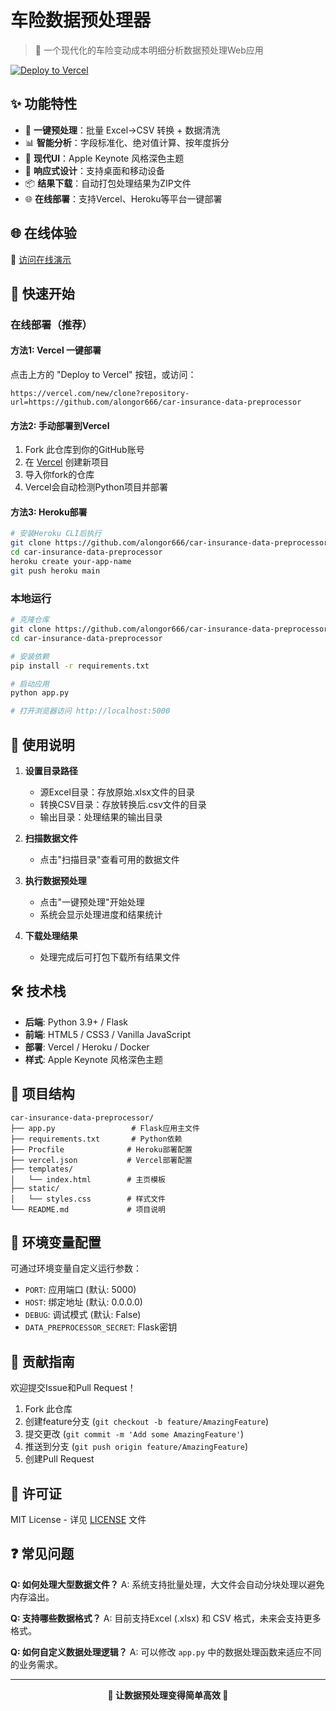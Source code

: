 # 车险数据预处理器

> 🚗 一个现代化的车险变动成本明细分析数据预处理Web应用

[![Deploy to Vercel](https://vercel.com/button)](https://vercel.com/new/clone?repository-url=https://github.com/alongor666/car-insurance-data-preprocessor)

## ✨ 功能特性

- 🎯 **一键预处理**：批量 Excel→CSV 转换 + 数据清洗
- 📊 **智能分析**：字段标准化、绝对值计算、按年度拆分
- 🎨 **现代UI**：Apple Keynote 风格深色主题
- 📱 **响应式设计**：支持桌面和移动设备
- 📦 **结果下载**：自动打包处理结果为ZIP文件
- 🌐 **在线部署**：支持Vercel、Heroku等平台一键部署

## 🌐 在线体验

🔗 [访问在线演示](https://car-insurance-data-preprocessor.vercel.app)

## 🚀 快速开始

### 在线部署（推荐）

#### 方法1: Vercel 一键部署
点击上方的 "Deploy to Vercel" 按钮，或访问：
```
https://vercel.com/new/clone?repository-url=https://github.com/alongor666/car-insurance-data-preprocessor
```

#### 方法2: 手动部署到Vercel
1. Fork 此仓库到你的GitHub账号
2. 在 [Vercel](https://vercel.com) 创建新项目
3. 导入你fork的仓库
4. Vercel会自动检测Python项目并部署

#### 方法3: Heroku部署
```bash
# 安装Heroku CLI后执行
git clone https://github.com/alongor666/car-insurance-data-preprocessor.git
cd car-insurance-data-preprocessor
heroku create your-app-name
git push heroku main
```

### 本地运行

```bash
# 克隆仓库
git clone https://github.com/alongor666/car-insurance-data-preprocessor.git
cd car-insurance-data-preprocessor

# 安装依赖
pip install -r requirements.txt

# 启动应用
python app.py

# 打开浏览器访问 http://localhost:5000
```

## 📖 使用说明

1. **设置目录路径**
   - 源Excel目录：存放原始.xlsx文件的目录
   - 转换CSV目录：存放转换后.csv文件的目录
   - 输出目录：处理结果的输出目录

2. **扫描数据文件**
   - 点击"扫描目录"查看可用的数据文件

3. **执行数据预处理**
   - 点击"一键预处理"开始处理
   - 系统会显示处理进度和结果统计

4. **下载处理结果**
   - 处理完成后可打包下载所有结果文件

## 🛠️ 技术栈

- **后端**: Python 3.9+ / Flask
- **前端**: HTML5 / CSS3 / Vanilla JavaScript
- **部署**: Vercel / Heroku / Docker
- **样式**: Apple Keynote 风格深色主题

## 📁 项目结构

```
car-insurance-data-preprocessor/
├── app.py                 # Flask应用主文件
├── requirements.txt       # Python依赖
├── Procfile              # Heroku部署配置
├── vercel.json           # Vercel部署配置
├── templates/
│   └── index.html        # 主页模板
├── static/
│   └── styles.css        # 样式文件
└── README.md             # 项目说明
```

## 🔧 环境变量配置

可通过环境变量自定义运行参数：

- `PORT`: 应用端口 (默认: 5000)
- `HOST`: 绑定地址 (默认: 0.0.0.0)
- `DEBUG`: 调试模式 (默认: False)
- `DATA_PREPROCESSOR_SECRET`: Flask密钥

## 🤝 贡献指南

欢迎提交Issue和Pull Request！

1. Fork 此仓库
2. 创建feature分支 (`git checkout -b feature/AmazingFeature`)
3. 提交更改 (`git commit -m 'Add some AmazingFeature'`)
4. 推送到分支 (`git push origin feature/AmazingFeature`)
5. 创建Pull Request

## 📄 许可证

MIT License - 详见 [LICENSE](LICENSE) 文件

## ❓ 常见问题

**Q: 如何处理大型数据文件？**
A: 系统支持批量处理，大文件会自动分块处理以避免内存溢出。

**Q: 支持哪些数据格式？**
A: 目前支持Excel (.xlsx) 和 CSV 格式，未来会支持更多格式。

**Q: 如何自定义数据处理逻辑？**
A: 可以修改 `app.py` 中的数据处理函数来适应不同的业务需求。

---

<div align="center">
  <strong>🚗 让数据预处理变得简单高效 🚗</strong>
</div>
